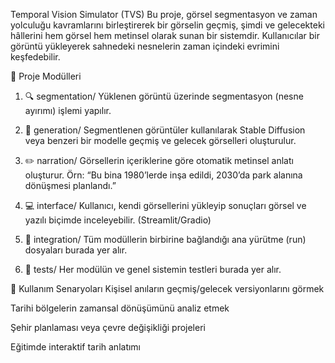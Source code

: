 Temporal Vision Simulator (TVS)
Bu proje, görsel segmentasyon ve zaman yolculuğu kavramlarını birleştirerek bir görselin geçmiş, şimdi ve gelecekteki hâllerini hem görsel hem metinsel olarak sunan bir sistemdir. Kullanıcılar bir görüntü yükleyerek sahnedeki nesnelerin zaman içindeki evrimini keşfedebilir.

🧩 Proje Modülleri
1. 🔍 segmentation/
Yüklenen görüntü üzerinde segmentasyon (nesne ayırımı) işlemi yapılır.

2. 📸 generation/
Segmentlenen görüntüler kullanılarak Stable Diffusion veya benzeri bir modelle geçmiş ve gelecek görselleri oluşturulur.

3. ✏️ narration/
Görsellerin içeriklerine göre otomatik metinsel anlatı oluşturur. Örn: “Bu bina 1980’lerde inşa edildi, 2030’da park alanına dönüşmesi planlandı.”

4. 💻 interface/
Kullanıcı, kendi görsellerini yükleyip sonuçları görsel ve yazılı biçimde inceleyebilir. (Streamlit/Gradio)

5. 🔗 integration/
Tüm modüllerin birbirine bağlandığı ana yürütme (run) dosyaları burada yer alır.

6. 🧪 tests/
Her modülün ve genel sistemin testleri burada yer alır.



🧠 Kullanım Senaryoları
Kişisel anıların geçmiş/gelecek versiyonlarını görmek

Tarihi bölgelerin zamansal dönüşümünü analiz etmek

Şehir planlaması veya çevre değişikliği projeleri

Eğitimde interaktif tarih anlatımı